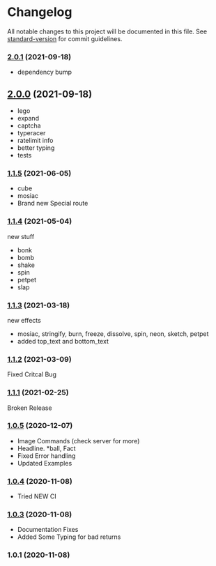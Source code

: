 # Changelog

All notable changes to this project will be documented in this file. See [standard-version](https://github.com/conventional-changelog/standard-version) for commit guidelines.

### [2.0.1](https://github.com/daggy1234/dagpi.js/compare/v2.0.0...v2.0.1) (2021-09-18)

- dependency bump

## [2.0.0](https://github.com/daggy1234/dagpi.js/compare/v1.1.5...v2.0.0) (2021-09-18)

- lego
- expand
- captcha
- typeracer
- ratelimit info
- better typing
- tests

### [1.1.5](https://github.com/daggy1234/dagpi.js/compare/v1.1.4...v1.1.5) (2021-06-05)

- cube
- mosiac
- Brand new Special route

### [1.1.4](https://github.com/daggy1234/dagpi.js/compare/v1.1.3...v1.1.4) (2021-05-04)

new stuff

- bonk
- bomb
- shake
- spin
- petpet
- slap

### [1.1.3](https://github.com/daggy1234/dagpi.js/compare/v1.1.2...v1.1.3) (2021-03-18)

new effects

- mosiac, stringify, burn, freeze, dissolve, spin, neon, sketch, petpet
- added top_text and bottom_text

### [1.1.2](https://github.com/daggy1234/dagpi.js/compare/v1.1.1...v1.1.2) (2021-03-09)

Fixed Critcal Bug

### [1.1.1](https://github.com/daggy1234/dagpi.js/compare/v1.0.5...v1.1.1) (2021-02-25)

Broken Release
### [1.0.5](https://github.com/daggy1234/dagpi.js/compare/v1.0.4...v1.0.5) (2020-12-07)

- Image Commands (check server for more)
- Headline. *ball, Fact
- Fixed Error handling
- Updated Examples

### [1.0.4](https://github.com/daggy1234/dagpi.js/compare/v1.0.3...v1.0.4) (2020-11-08)

- Tried NEW CI

### [1.0.3](https://github.com/daggy1234/dagpi.js/compare/v1.0.2...v1.0.3) (2020-11-08)

- Documentation Fixes
- Added Some Typing for bad returns

### 1.0.1 (2020-11-08)
